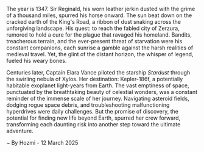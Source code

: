 
The year is 1347.  Sir Reginald, his worn leather jerkin dusted with the grime of a thousand miles, spurred his horse onward.  The sun beat down on the cracked earth of the King's Road, a ribbon of dust snaking across the unforgiving landscape.  His quest: to reach the fabled city of Zerzura, rumored to hold a cure for the plague that ravaged his homeland.  Bandits, treacherous terrain, and the ever-present threat of starvation were his constant companions, each sunrise a gamble against the harsh realities of medieval travel.  Yet, the glint of the distant horizon, the whisper of legend, fueled his weary bones.

Centuries later, Captain Elara Vance piloted the starship *Stardust* through the swirling nebula of Xylos.  Her destination: Kepler-186f, a potentially habitable exoplanet light-years from Earth.  The vast emptiness of space, punctuated by the breathtaking beauty of celestial wonders, was a constant reminder of the immense scale of her journey.  Navigating asteroid fields, dodging rogue space debris, and troubleshooting malfunctioning hyperdrives were daily challenges.  But the promise of discovery, the potential for finding new life beyond Earth, spurred her crew forward, transforming each daunting risk into another step toward the ultimate adventure.

~ By Hozmi - 12 March 2025

